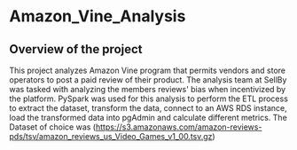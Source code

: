 # Amazon_Vine_Analysis
## Overview of the project

This project analyzes Amazon Vine program that permits vendors and store operators to post a paid review of their product. The analysis team at SellBy was tasked with analyzing the members reviews' bias when incentivized by the platform.
PySpark was used for this analysis to perform the ETL process to extract the dataset, transform the data, connect to an AWS RDS instance, load the transformed data into pgAdmin and calculate different metrics.
The Dataset of choice was (https://s3.amazonaws.com/amazon-reviews-pds/tsv/amazon_reviews_us_Video_Games_v1_00.tsv.gz)
